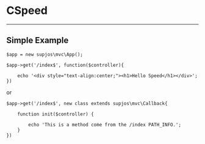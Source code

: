 # CSpeed #

----------

## Simple Example ##

	$app = new supjos\mvc\App();
	
	$app->get('/index$', function($controller){
		
		echo '<div style="text-align:center;"><h1>Hello Speed</h1></div>';
	})

or

	$app->get('/index$', new class extends supjos\mvc\Callback{
		
		function init($controller) {
	
			echo 'This is a method come from the /index PATH_INFO.';
		}
	})